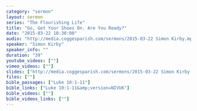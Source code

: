 ```yaml
---
category: "sermon"
layout: sermon
series: "The Flourishing Life"
title: "Go, Get Your Shoes On. Are You Ready?"
date: "2015-03-22 10:30:00"
audio: "http://media.coggesparish.com/sermons/2015-03-22 Simon Kirby.mp3"
speaker: "Simon Kirby"
speaker_info: ""
duration: "39"
youtube_videos: [""]
vimeo_videos: [""]
slides: ["http://media.coggesparish.com/sermons/2015-03-22 Simon Kirby.pdf"]
files: [""]
bible_passages: ["Luke 10:1-11"]
bible_links: ["Luke 10:1-11&amp;version=NIVUK"]
bible_videos: [""]
bible_videos_links: [""]
---
```

